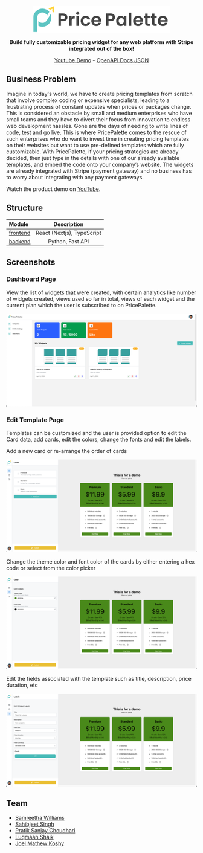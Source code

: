 <p align="center">
    <img height=70 src="./images/logo-full.svg"/>
</p>
<p align="center">
  <strong>Build fully customizable pricing widget for any web platform with Stripe integrated out of the box!</strong>
</p>

<p align="center">
  <a href="https://youtu.be/bHuLCsmDNWI">Youtube Demo</a> -
  <a href="./openapi.json">OpenAPI Docs JSON</a>
</p>

## Business Problem

Imagine in today's world, we have to create pricing templates from scratch that involve complex coding or expensive specialists, leading to a frustrating process of constant updates when prices or packages change. This is considered an obstacle by small and medium enterprises who have small teams and they have to divert their focus from innovation to endless web development hassles. Gone are the days of needing to write lines of code, test and go live. This is where PricePalette comes to the rescue of such enterprises who do want to invest time in creating pricing templates on their websites but want to use pre-defined templates which are fully customizable. With PricePalette, if your pricing strategies are already decided, then just type in the details with one of our already available templates, and embed the code onto your company’s website. The widgets are already integrated with Stripe (payment gateway) and no business has to worry about integrating with any payment gateways.

Watch the product demo on [YouTube](https://youtu.be/bHuLCsmDNWI).

## Structure

| Module                                                                         |        Description         |
| :----------------------------------------------------------------------------- | :------------------------: |
| [frontend](https://github.com/PricePalette/PricePalette/tree/main/frontend-v2) | React (Nextjs), TypeScript |
| [backend](https://github.com/PricePalette/PricePalette/tree/main/backend)      |      Python, Fast API      |

## Screenshots

### Dashboard Page

View the list of widgets that were created, with certain analytics like number of widgets created, views used so far in total, views of each widget and the current plan which the user is subscribed to on PricePalette.

<img src="./images/Dashboard1.png"/>

### Edit Template Page

Templates can be customized and the user is provided option to edit the Card data, add cards, edit the colors, change the fonts and edit the labels.

Add a new card or re-arrange the order of cards

<img src="./images/EditTemplate1.png"/>

Change the theme color and font color of the cards by either entering a hex code or select from the color picker

<img src="./images/EditTemplate2.png"/>

Edit the fields associated with the template such as title, description, price duration, etc

<img src="./images/EditTemplate3.png"/>

## Team

- [Samreetha Williams](https://github.com/samreethawilliams)
- [Sahibjeet Singh](https://github.com/sahibjeetsingh99)
- [Pratik Sanjay Choudhari](https://github.com/pratik-choudhari)
- [Luqmaan Shaik](https://github.com/ShaikLuqmaan)
- [Joel Mathew Koshy](https://github.com/Rec0iL99)
